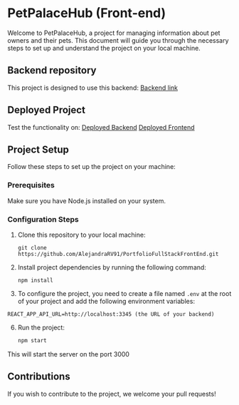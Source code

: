 <!-- @format -->

# PetPalaceHub (Front-end)

Welcome to PetPalaceHub, a project for managing information about pet owners and their pets. This document will guide you through the necessary steps to set up and understand the project on your local machine.

## Backend repository
This project is designed to use this backend: [Backend link](https://github.com/AlejandraRV91/PortfolioFullStackBackEnd)

## Deployed Project
Test the functionality on: 
[Deployed Backend](https://lazy-erin-gorilla-suit.cyclic.cloud/)
[Deployed Frontend](https://main--splendorous-tanuki-80e1e4.netlify.app/)


## Project Setup

Follow these steps to set up the project on your machine:

### Prerequisites

Make sure you have Node.js installed on your system.

### Configuration Steps

1.  Clone this repository to your local machine:

    ```
    git clone https://github.com/AlejandraRV91/PortfolioFullStackFrontEnd.git
    ```

2.  Install project dependencies by running the following command:

    ```
    npm install
    ```

3.  To configure the project, you need to create a file named `.env` at the root of your project and add the following environment variables:

```dotenv
REACT_APP_API_URL=http://localhost:3345 (the URL of your backend)
```

6.  Run the project:

    ```bash
    npm start
    ```

This will start the server on the port 3000

## Contributions

If you wish to contribute to the project, we welcome your pull requests!

